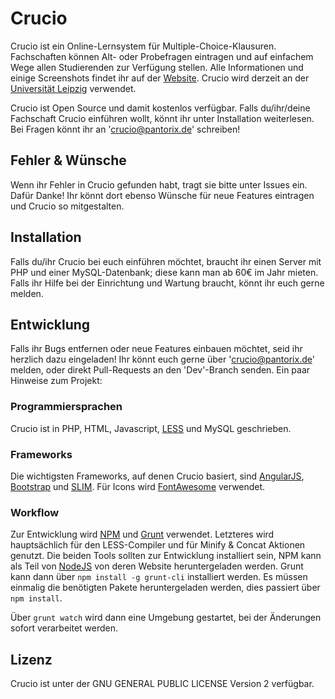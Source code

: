 # Crucio

Crucio ist ein Online-Lernsystem für Multiple-Choice-Klausuren. Fachschaften können Alt- oder Probefragen eintragen und auf einfachem Wege allen Studierenden zur Verfügung stellen. Alle Informationen und einige Screenshots findet ihr auf der [Website](http://crucioproject.github.io). Crucio wird derzeit an der [Universität Leipzig](http://www.crucio-leipzig.de) verwendet.

Crucio ist Open Source und damit kostenlos verfügbar. Falls du/ihr/deine Fachschaft Crucio einführen wollt, könnt ihr unter Installation weiterlesen. Bei Fragen könnt ihr an 'crucio@pantorix.de' schreiben!


## Fehler & Wünsche
Wenn ihr Fehler in Crucio gefunden habt, tragt sie bitte unter Issues ein. Dafür Danke! Ihr könnt dort ebenso Wünsche für neue Features eintragen und Crucio so mitgestalten.


## Installation
Falls du/ihr Crucio bei euch einführen möchtet, braucht ihr einen Server mit PHP und einer MySQL-Datenbank; diese kann man ab 60€ im Jahr mieten. Falls ihr Hilfe bei der Einrichtung und Wartung braucht, könnt ihr euch gerne melden.


## Entwicklung
Falls ihr Bugs entfernen oder neue Features einbauen möchtet, seid ihr herzlich dazu eingeladen! Ihr könnt euch gerne über 'crucio@pantorix.de' melden, oder direkt Pull-Requests an den 'Dev'-Branch senden. Ein paar Hinweise zum Projekt:


### Programmiersprachen
Crucio ist in PHP, HTML, Javascript, [LESS](http://lesscss.org) und MySQL geschrieben.

### Frameworks
Die wichtigsten Frameworks, auf denen Crucio basiert, sind [AngularJS](https://angularjs.org), [Bootstrap](http://getbootstrap.com) und [SLIM](http://www.slimframework.com). Für Icons wird [FontAwesome](http://fontawesome.io) verwendet.

### Workflow
Zur Entwicklung wird [NPM](https://www.npmjs.com) und [Grunt](http://gruntjs.com) verwendet. Letzteres wird hauptsächlich für den LESS-Compiler und für Minify & Concat Aktionen genutzt. Die beiden Tools sollten zur Entwicklung installiert sein, NPM kann als Teil von [NodeJS](https://nodejs.org) von deren Website heruntergeladen werden. Grunt kann dann über `npm install -g grunt-cli` installiert werden. Es müssen einmalig die benötigten Pakete heruntergeladen werden, dies passiert über `npm install`.

Über `grunt watch` wird dann eine Umgebung gestartet, bei der Änderungen sofort verarbeitet werden.

## Lizenz
Crucio ist unter der GNU GENERAL PUBLIC LICENSE Version 2 verfügbar.
